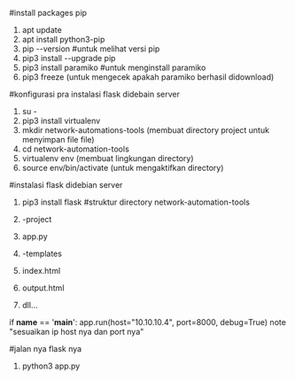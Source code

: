 #install packages pip
1. apt update 
2. apt install python3-pip
3. pip --version #untuk melihat versi pip
4. pip3 install --upgrade pip
5. pip3 install paramiko #untuk menginstall paramiko
6. pip3 freeze (untuk mengecek apakah paramiko berhasil didownload)

#konfigurasi pra instalasi flask didebain server
1. su -
2. pip3 install virtualenv
3. mkdir network-automations-tools (membuat directory project untuk menyimpan file file)
4. cd network-automation-tools
5. virtualenv env (membuat lingkungan directory)
6. source env/bin/activate (untuk mengaktifkan directory)
   
#instalasi flask didebian server
1. pip3 install flask
#struktur directory network-automation-tools 
1. -project
2. app.py
   
1. -templates
2. index.html
3. output.html
4. dll...

if __name__ == '__main__':
    app.run(host="10.10.10.4", port=8000, debug=True) 
    note "sesuaikan ip host nya dan port nya"

#jalan nya flask nya 
1. python3 app.py
